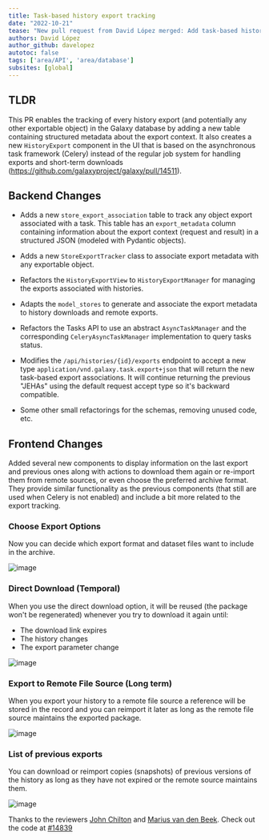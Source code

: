```yaml
---
title: Task-based history export tracking
date: "2022-10-21"
tease: "New pull request from David López merged: Add task-based history export tracking"
authors: David López
author_github: davelopez
autotoc: false
tags: ['area/API', 'area/database']
subsites: [global]
---
```


## TLDR

This PR enables the tracking of every history export (and potentially any other exportable object) in the Galaxy database
by adding a new table containing structured metadata about the export context.
It also creates a new `HistoryExport` component in the UI that is based on the asynchronous task framework (Celery)
instead of the regular job system for handling exports and short-term downloads (https://github.com/galaxyproject/galaxy/pull/14511).

## Backend Changes

- Adds a new `store_export_association` table to track any object export associated with a task. This table has an `export_metadata` column containing information about the export context (request and result) in a structured JSON (modeled with Pydantic objects).

- Adds a new `StoreExportTracker` class to associate export metadata with any exportable object.

- Refactors the `HistoryExportView` to `HistoryExportManager` for managing the exports associated with histories.

- Adapts the `model_stores` to generate and associate the export metadata to history downloads and remote exports.

- Refactors the Tasks API to use an abstract `AsyncTaskManager` and the corresponding `CeleryAsyncTaskManager` implementation to query tasks status.

- Modifies the `/api/histories/{id}/exports` endpoint to accept a new type `application/vnd.galaxy.task.export+json` that will return the new task-based export associations. It will continue returning the previous "JEHAs" using the default request accept type so it's backward compatible.

- Some other small refactorings for the schemas, removing unused code, etc.

## Frontend Changes

Added several new components to display information on the last export and previous ones along with actions to download them again or re-import them from remote sources, or even choose the preferred archive format. They provide similar functionality as the previous components (that still are used when Celery is not enabled) and include a bit more related to the export tracking.

### Choose Export Options

Now you can decide which export format and dataset files want to include in the archive.

![image](https://user-images.githubusercontent.com/46503462/205378170-7e625ea5-b3c5-4d9f-b377-9b3f88ed7b12.png)


### Direct Download (Temporal)

When you use the direct download option, it will be reused (the package won't be regenerated) whenever you try to download it again until:

- The download link expires
- The history changes
- The export parameter change

![image](https://user-images.githubusercontent.com/46503462/203846184-7c64c252-6a5d-4792-92ed-d377e76d6fab.png)

### Export to Remote File Source (Long term)

When you export your history to a remote file source a reference will be stored in the record and you can reimport it later as long as the remote file source maintains the exported package.

![image](https://user-images.githubusercontent.com/46503462/203846392-6b9e8cad-ab1a-4709-9fbd-880a792a6cf5.png)

### List of previous exports

You can download or reimport copies (snapshots) of previous versions of the history as long as they have not expired or the
remote source maintains them.

![image](https://user-images.githubusercontent.com/46503462/203847316-3fc0b0c4-2cb6-44b0-a242-47431fc25e20.png)


Thanks to the reviewers [John Chilton](jmchilton) and [Marius van den Beek](https://github.com/mvdbeek).
Check out the code at [#14839](https://github.com/galaxyproject/galaxy/pull/14839)
